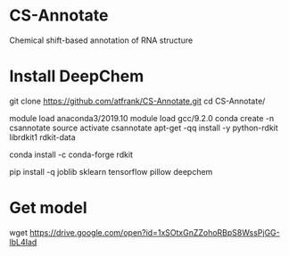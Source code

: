 # CS-Annotate
 Chemical shift-based annotation of RNA structure

# Install DeepChem
git clone https://github.com/atfrank/CS-Annotate.git
cd CS-Annotate/

module load anaconda3/2019.10
module load gcc/9.2.0
conda create -n csannotate
source activate csannotate
apt-get -qq install -y python-rdkit librdkit1 rdkit-data

conda install -c conda-forge rdkit 

pip install -q joblib sklearn tensorflow pillow deepchem

# Get model
wget https://drive.google.com/open?id=1xSOtxGnZZohoRBpS8WssPjGG-lbL4Iad
